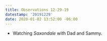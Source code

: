 ```yaml
---
title: Observations 12-29-19
datestamp: '20191229'
date: 2020-01-02 13:52:00 -06:00
---
```


- Watching *Saxondale* with Dad and Sammy.
